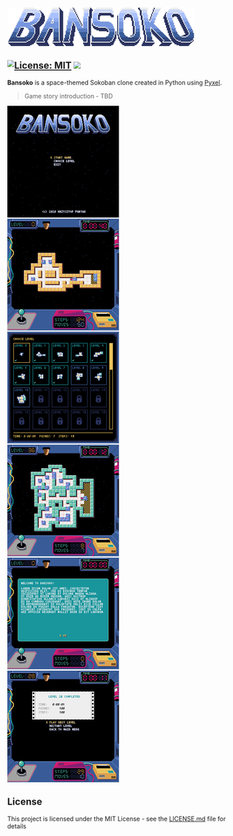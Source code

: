 ![Alt text](docs/logo.png)

[![License: MIT](https://img.shields.io/badge/License-MIT-yellow.svg)](https://opensource.org/licenses/MIT)
[![](https://img.shields.io/github/pipenv/locked/python-version/kfurtak1024/bansoko)]()
-----------------

**Bansoko** is a space-themed Sokoban clone created in Python using [Pyxel](https://github.com/kitao/pyxel).

> Game story introduction - TBD

![Alt text](docs/screen_shot1.png) ![Alt text](docs/screen_shot2.png) ![Alt text](docs/screen_shot3.png)
![Alt text](docs/screen_shot4.png) ![Alt text](docs/screen_shot5.png) ![Alt text](docs/screen_shot6.png)

## License

This project is licensed under the MIT License - see the [LICENSE.md](LICENSE.md) file for details
